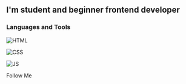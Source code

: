 ## I'm student and beginner frontend developer 

### Languages and Tools
![HTML](https://img.shields.io/badge/-HTML-000000?style=for-the-badge&logo=html&logoColor=fa5300
)

![CSS](https://img.shields.io/badge/-CSS-000000?style=for-the-badge&logo=css&logoColor=0044fa
)

![JS](https://img.shields.io/badge/-JS-000000?style=for-the-badge&logo=js&logoColor=faea00
)


Follow Me

<!---
Kirillov-Artem/Kirillov-Artem is a ✨ special ✨ repository because its `README.md` (this file) appears on your GitHub profile.
You can click the Preview link to take a look at your changes.
--->
